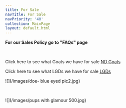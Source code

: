 ```yaml
---
title: For Sale
navTitle: For Sale
navPriority: '40'
collection: MainPage
layout: default.html
---
```

**For our Sales Policy go to  "FAQs" page**

<br />

Click here to see what Goats we have for sale [ND Goats](sub_pages/nd-goats-for-sale.html)

Click here to see what LGDs we have for sale [LGDs](sub_pages/lgds-for-sale.html)

![](/images/doe- blue eyed pic2.jpg)

<br />

![](/images/pups with glamour 500.jpg)
